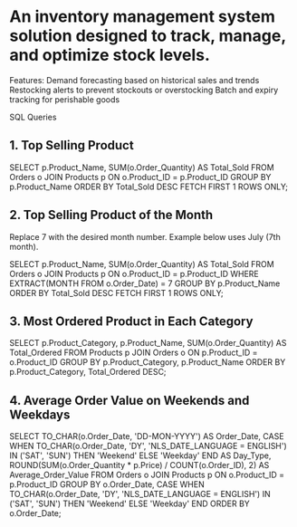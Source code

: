 # An inventory management system solution designed to track, manage, and optimize stock levels.
Features:
Demand forecasting based on historical sales and trends
Restocking alerts to prevent stockouts or overstocking
Batch and expiry tracking for perishable goods


SQL Queries
## 1. Top Selling Product

SELECT p.Product_Name, SUM(o.Order_Quantity) AS Total_Sold
FROM Orders o
JOIN Products p ON o.Product_ID = p.Product_ID
GROUP BY p.Product_Name
ORDER BY Total_Sold DESC
FETCH FIRST 1 ROWS ONLY;

## 2. Top Selling Product of the Month
Replace 7 with the desired month number. Example below uses July (7th month).


SELECT p.Product_Name, SUM(o.Order_Quantity) AS Total_Sold
FROM Orders o
JOIN Products p ON o.Product_ID = p.Product_ID
WHERE EXTRACT(MONTH FROM o.Order_Date) = 7
GROUP BY p.Product_Name
ORDER BY Total_Sold DESC
FETCH FIRST 1 ROWS ONLY;

## 3. Most Ordered Product in Each Category

SELECT
    p.Product_Category,
    p.Product_Name,
    SUM(o.Order_Quantity) AS Total_Ordered
FROM
    Products p
    JOIN Orders o ON p.Product_ID = o.Product_ID
GROUP BY
    p.Product_Category,
    p.Product_Name
ORDER BY
    p.Product_Category,
    Total_Ordered DESC;
    
## 4. Average Order Value on Weekends and Weekdays

SELECT
    TO_CHAR(o.Order_Date, 'DD-MON-YYYY') AS Order_Date,
    CASE
        WHEN TO_CHAR(o.Order_Date, 'DY', 'NLS_DATE_LANGUAGE = ENGLISH') IN ('SAT', 'SUN') THEN 'Weekend'
        ELSE 'Weekday'
    END AS Day_Type,
    ROUND(SUM(o.Order_Quantity * p.Price) / COUNT(o.Order_ID), 2) AS Average_Order_Value
FROM
    Orders o
    JOIN Products p ON o.Product_ID = p.Product_ID
GROUP BY
    o.Order_Date,
    CASE
        WHEN TO_CHAR(o.Order_Date, 'DY', 'NLS_DATE_LANGUAGE = ENGLISH') IN ('SAT', 'SUN') THEN 'Weekend'
        ELSE 'Weekday'
    END
ORDER BY
    o.Order_Date;
